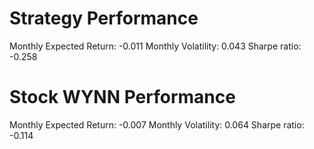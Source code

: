 # Strategy Performance
Monthly Expected Return: -0.011
Monthly Volatility: 0.043
Sharpe ratio: -0.258
# Stock WYNN Performance
Monthly Expected Return: -0.007
Monthly Volatility: 0.064
Sharpe ratio: -0.114

